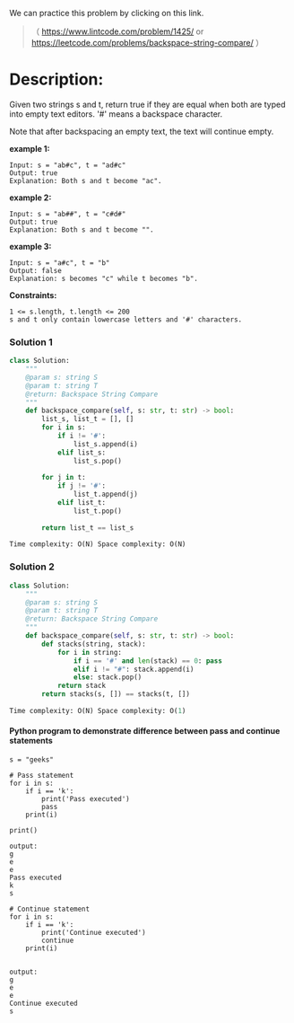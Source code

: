 We can practice this problem by clicking on this link.
>（ https://www.lintcode.com/problem/1425/ or https://leetcode.com/problems/backspace-string-compare/ ）
# Description:
 <p> Given two strings s and t, return true if they are equal when both are typed into empty text editors. '#' means a backspace character.

Note that after backspacing an empty text, the text will continue empty.</p> 

**example 1:**
```
Input: s = "ab#c", t = "ad#c"
Output: true
Explanation: Both s and t become "ac".
```

**example 2:**
```
Input: s = "ab##", t = "c#d#"
Output: true
Explanation: Both s and t become "".
```
**example 3:**
```
Input: s = "a#c", t = "b"
Output: false
Explanation: s becomes "c" while t becomes "b".
```

**Constraints:**
```
1 <= s.length, t.length <= 200
s and t only contain lowercase letters and '#' characters.
```
 
 ### Solution 1

```Python
class Solution:
    """
    @param s: string S
    @param t: string T
    @return: Backspace String Compare
    """
    def backspace_compare(self, s: str, t: str) -> bool:
        list_s, list_t = [], []
        for i in s:
            if i != '#':
                list_s.append(i)
            elif list_s:
                list_s.pop()
        
        for j in t:
            if j != '#':
                list_t.append(j)
            elif list_t:
                list_t.pop()
        
        return list_t == list_s

Time complexity: O(N) Space complexity: O(N)
```
 
 ### Solution 2

```Python
class Solution:
    """
    @param s: string S
    @param t: string T
    @return: Backspace String Compare
    """
    def backspace_compare(self, s: str, t: str) -> bool:
        def stacks(string, stack):
            for i in string:
                if i == '#' and len(stack) == 0: pass
                elif i != "#": stack.append(i)
                else: stack.pop()
            return stack
        return stacks(s, []) == stacks(t, [])
        
Time complexity: O(N) Space complexity: O(1)
```


#### Python program to demonstrate difference between pass and continue statements
```
s = "geeks"
 
# Pass statement
for i in s:
    if i == 'k':
        print('Pass executed')
        pass
    print(i)
 
print()

output:
g
e
e
Pass executed
k
s
```
```
# Continue statement
for i in s:
    if i == 'k':
        print('Continue executed')
        continue
    print(i)
    

output:
g
e
e
Continue executed
s
```
